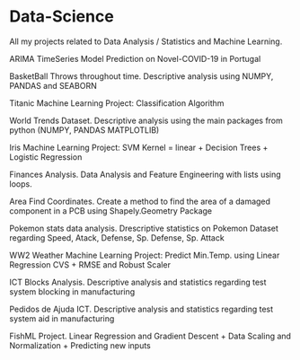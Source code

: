 # Data-Science
All my projects related to Data Analysis / Statistics and Machine Learning.

ARIMA TimeSeries Model Prediction on Novel-COVID-19 in Portugal

BasketBall Throws throughout time. Descriptive analysis using NUMPY, PANDAS and SEABORN

Titanic Machine Learning Project: Classification Algorithm

World Trends Dataset. Descriptive analysis using the main packages from python (NUMPY, PANDAS MATPLOTLIB)

Iris Machine Learning Project: SVM Kernel = linear + Decision Trees + Logistic Regression

Finances Analysis. Data Analysis and Feature Engineering with lists using loops.

Area Find Coordinates. Create a method to find the area of a damaged component in a PCB using Shapely.Geometry Package

Pokemon stats data analysis. Drescriptive statistics on Pokemon Dataset regarding Speed, Atack, Defense, Sp. Defense, Sp. Attack

WW2 Weather Machine Learning Project: Predict Min.Temp. using Linear Regression CVS + RMSE and Robust Scaler

ICT Blocks Analysis. Descriptive analysis and statistics regarding test system blocking in manufacturing

Pedidos de Ajuda ICT. Descriptive analysis and statistics regarding test system aid in manufacturing

FishML Project. Linear Regression and Gradient Descent + Data Scaling and Normalization + Predicting new inputs
